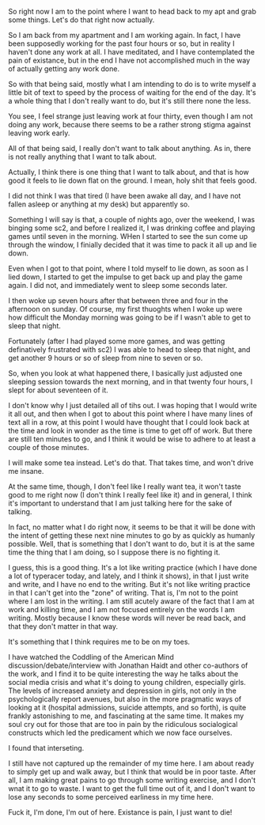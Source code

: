 So right now I am to the point where I want to head back to my apt and grab
some things. Let's do that right now actually.

So I am back from my apartment and I am working again. In fact, I have been
supposedly working for the past four hours or so, but in reality I haven't done
any work at all. I have meditated, and I have contemplated the pain of
existance, but in the end I have not accomplished much in the way of actually
getting any work done.

So with that being said, mostly what I am intending to do is to write myself a
little bit of text to speed by the process of waiting for the end of the day.
It's a whole thing that I don't really want to do, but it's still there none
the less.

You see, I feel strange just leaving work at four thirty, even though I am not
doing any work, because there seems to be a rather strong stigma against
leaving work early.

All of that being said, I really don't want to talk about anything. As in,
there is not really anything that I want to talk about.

Actually, I think there is one thing that I want to talk about, and that is how
good it feels to lie down flat on the ground. I mean, holy shit that feels
good.

I did not think I was that tired (I have been awake all day, and I have not
fallen asleep or anything at my desk) but apparently so.

Something I will say is that, a couple of nights ago, over the weekend, I was
binging some sc2, and before I realized it, I was drinking coffee and playing
games until seven in the morning. WHen I started to see the sun come up through
the window, I finially decided that it was time to pack it all up and lie down.

Even when I got to that point, where I told myself to lie down, as soon as I
lied down, I started to get the impulse to get back up and play the game again.
I did not, and immediately went to sleep some seconds later.

I then woke up seven hours after that between three and four in the afternoon
on sunday. Of course, my first thuoghts when I woke up were how difficult the
Monday morning was going to be if I wasn't able to get to sleep that night.

Fortunately (after I had played some more games, and was getting definatively
frustrated with sc2) I was able to head to sleep that night, and get another 9
hours or so of sleep from nine to seven or so.

So, when you look at what happened there, I basically just adjusted one
sleeping session towards the next morning, and in that twenty four hours, I
slept for about seventeen of it.

I don't know why I just detailed all of tihs out. I was hoping that I would
write it all out, and then when I got to about this point where I have many
lines of text all in a row, at this point I would have thought that I could
look back at the time and look in wonder as the time is time to get off of
work. But there are still ten minutes to go, and I think it would be wise to
adhere to at least a couple of those minutes.

I will make some tea instead. Let's do that. That takes time, and won't drive
me insane.

At the same time, though, I don't feel like I really want tea, it won't taste
good to me right now (I don't think I really feel like it) and in general, I
think it's important to understand that I am just talking here for the sake of
talking.

In fact, no matter what I do right now, it seems to be that it will be done
with the intent of getting these next nine minutes to go by as quickly as
humanly possible. Well, that is something that I don't want to do, but it is at
the same time the thing that I am doing, so I suppose there is no fighting it.

I guess, this is a good thing. It's a lot like writing practice (which I have
done a lot of typeracer today, and lately, and I think it shows), in that I
just write and write, and I have no end to the writing. But it's not like
writing practice in that I can't get into the "zone" of writing. That is, I'm
not to the point where I am lost in the writing. I am still acutely aware of
the fact that I am at work and killing time, and I am not focused entirely on
the words I am writing. Mostly because I know these words will never be read
back, and that they don't matter in that way.

It's something that I think requires me to be on my toes.

I have watched the Coddling of the American Mind discussion/debate/interview
with Jonathan Haidt and other co-authors of the work, and I find it to be quite
interesting the way he talks about the social media crisis and what it's doing
to young children, especially girls. The levels of increased anxiety and
depression in girls, not only in the psychologically report avenues, but also
in the more pragmatic ways of looking at it (hospital admissions, suicide
attempts, and so forth), is quite frankly astonishing to me, and fascinating at
the same time. It makes my soul cry out for those that are too in pain by the
ridiculous socialogical constructs which led the predicament which we now face
ourselves.

I found that interseting.

I still have not captured up the remainder of my time here. I am about ready to
simply get up and walk away, but I think that would be in poor taste. After
all, I am making great pains to go through some writing exercise, and I don't
wnat it to go to waste. I want to get the full time out of it, and I don't want
to lose any seconds to some perceived earliness in my time here.

Fuck it, I'm done, I'm out of here. Existance is pain, I just want to die!
